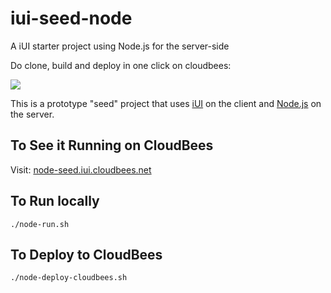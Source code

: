 iui-seed-node
=============

A iUI starter project using Node.js for the server-side

Do clone, build and deploy in one click on cloudbees:

<a href="https://grandcentral.cloudbees.com/?CB_clickstart=https://raw.github.com/iui/iui-seed-node/master/clickstart.json"><img src="https://d3ko533tu1ozfq.cloudfront.net/clickstart/deployInstantly.png"/></a>


This is a prototype "seed" project that uses [iUI](http://www.iui-js.org) on the client and [Node.js](http://nodejs.org) on the server.

To See it Running on CloudBees
------------------------------

Visit: [node-seed.iui.cloudbees.net](http://node-seed.iui.cloudbees.net)

To Run locally
--------------

    ./node-run.sh
    
To Deploy to CloudBees
----------------------

    ./node-deploy-cloudbees.sh
